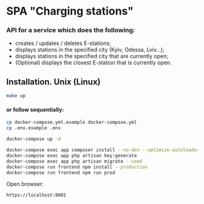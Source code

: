 # SPA "Charging stations"
### API for a service which does the following:  
 - creates / updates / deletes E-stations;
 - displays stations in the specified city (Kyiv, Odessa, Lviv…);
 - displays stations in the specified city that are currently open;
 - (Optional) displays the closest E-station that is currently open.

## Installation. Unix (Linux)
```bash
make up
```
#### or follow sequentially:

```bash
cp docker-compose.yml.example docker-compose.yml
cp .env.example .env

docker-compose up -d

docker-compose exec app composer install --no-dev --optimize-autoloader
docker-compose exec app php artisan key:generate
docker-compose exec app php artisan migrate --seed
docker-compose run frontend npm install --production
docker-compose run frontend npm run prod
```

Open browser:

`https://localhost:8001`
